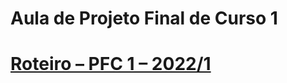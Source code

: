 # Aula de Projeto Final de Curso 1 
# [Roteiro – PFC 1 – 2022/1](https://github.com/marcoswagner-commits/tcc/blob/b82c352a81fb41e3b51b449b4142e55949f78d50/README.md)



